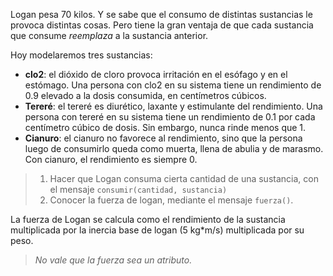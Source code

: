 Logan pesa 70 kilos. Y se sabe que el consumo de distintas sustancias le provoca distintas cosas. Pero tiene la gran ventaja de que cada sustancia que consume _reemplaza_ a la sustancia anterior. 

Hoy modelaremos tres sustancias:

* **clo2**: el dióxido de cloro provoca irritación en el esófago y en el estómago. Una persona con clo2 en su sistema tiene un rendimiento de 0.9 elevado a la dosis consumida, en centímetros cúbicos.
* **Tereré**: el tereré es diurético, laxante y estimulante del rendimiento. Una persona con tereré en su sistema tiene un rendimiento de 0.1 por cada centímetro cúbico de dosis. Sin embargo, nunca rinde menos que 1.
* **Cianuro**: el cianuro no favorece al rendimiento, sino que la persona luego de consumirlo queda como muerta, llena de abulia y de marasmo. Con cianuro, el rendimiento es siempre 0.

> 1. Hacer que Logan consuma cierta cantidad de una sustancia, con el mensaje `consumir(cantidad, sustancia)`
> 2. Conocer la fuerza de logan, mediante el mensaje `fuerza()`.

La fuerza de Logan se calcula como el rendimiento de la sustancia multiplicada por la inercia base de logan (5 kg*m/s) multiplicada por su peso.

> _No vale que la fuerza sea un atributo._
